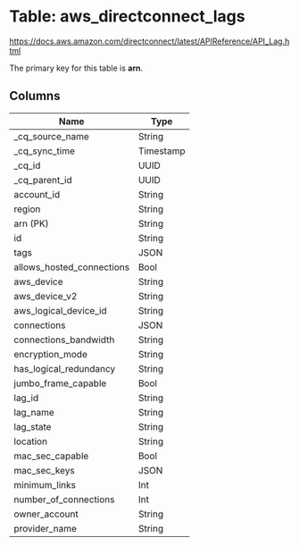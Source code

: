 # Table: aws_directconnect_lags

https://docs.aws.amazon.com/directconnect/latest/APIReference/API_Lag.html

The primary key for this table is **arn**.

## Columns

| Name          | Type          |
| ------------- | ------------- |
|_cq_source_name|String|
|_cq_sync_time|Timestamp|
|_cq_id|UUID|
|_cq_parent_id|UUID|
|account_id|String|
|region|String|
|arn (PK)|String|
|id|String|
|tags|JSON|
|allows_hosted_connections|Bool|
|aws_device|String|
|aws_device_v2|String|
|aws_logical_device_id|String|
|connections|JSON|
|connections_bandwidth|String|
|encryption_mode|String|
|has_logical_redundancy|String|
|jumbo_frame_capable|Bool|
|lag_id|String|
|lag_name|String|
|lag_state|String|
|location|String|
|mac_sec_capable|Bool|
|mac_sec_keys|JSON|
|minimum_links|Int|
|number_of_connections|Int|
|owner_account|String|
|provider_name|String|